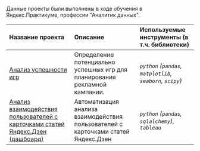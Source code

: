 Данные проекты были выполнены в ходе обучения в Яндекс.Практикуме, профессии "Аналитик данных".

| Название проекта | Описание | Используемые инструменты (в т.ч. библиотеки) | 
| :---------------------- | :---------------------- | :---------------------- |
| [Анализ успешности игр](https://github.com/krosskayen/yandex_praktikum_da/blob/main/game_sales/project_games.ipynb) | Определение потенциально успешных игр для планирования рекламной кампании.| *`python` (`pandas`, `matplotlib`, `seaborn`, `scipy`)* |
| [Анализ взаимодействия пользователей с карточками статей Яндекс.Дзен (дашбоард)](https://public.tableau.com/app/profile/matvey.gulyaev/viz/project_yandex_tableau/Dashboard?publish=yes) | Автоматизация анализа взаимодействия пользователей с карточками статей Яндекс.Дзен| *`python` (`pandas`, `sqlalchemy`), `tableau`* |
